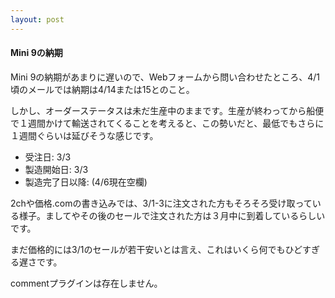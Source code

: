 ```yaml
---
layout: post
---
```

<h4>Mini 9の納期</h4>
<p>Mini 9の納期があまりに遅いので、Webフォームから問い合わせたところ、4/1頃のメールでは納期は4/14または15とのこと。</p>
<p>しかし、オーダーステータスは未だ生産中のままです。生産が終わってから船便で１週間かけて輸送されてくることを考えると、この勢いだと、最低でもさらに１週間ぐらいは延びそうな感じです。</p>
<ul>
<li>受注日: 3/3</li>
<li>製造開始日: 3/3</li>
<li>製造完了日以降: (4/6現在空欄)</li>
</ul>
<p>2chや価格.comの書き込みでは、3/1-3に注文された方もそろそろ受け取っている様子。ましてやその後のセールで注文された方は３月中に到着しているらしいです。</p>
<p>まだ価格的には3/1のセールが若干安いとは言え、これはいくら何でもひどすぎる遅さです。</p>
<p><span class="error">commentプラグインは存在しません。</span> </p>
